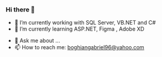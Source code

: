 ### Hi there 👋

<!--
**Boghian-Gabriel/Boghian-Gabriel** is a ✨ _special_ ✨ repository because its `README.md` (this file) appears on your GitHub profile.

Here are some ideas to get you started: -->

- 🔭 I’m currently working with SQL Server, VB.NET and C#
- 🌱 I’m currently learning ASP.NET, Figma , Adobe XD 
<!-- - 👯 I’m looking to collaborate on ... -->
<!-- - 🤔 I’m looking for help with ... -->
- 💬 Ask me about ...
- 📫 How to reach me: boghiangabriel96@yahoo.com
<!-- - 😄 Pronouns: ... -->
<!-- - ⚡ Fun fact: ... -->
